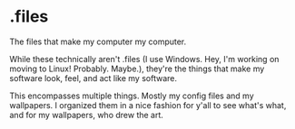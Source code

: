 # .files
The files that make my computer my computer.

While these technically aren't .files (I use Windows. Hey, I'm working on moving to Linux! Probably. Maybe.), they're the things that make my software look, feel, and act like my software.

This encompasses multiple things. Mostly my config files and my wallpapers. I organized them in a nice fashion for y'all to see what's what, and for my wallpapers, who drew the art.
